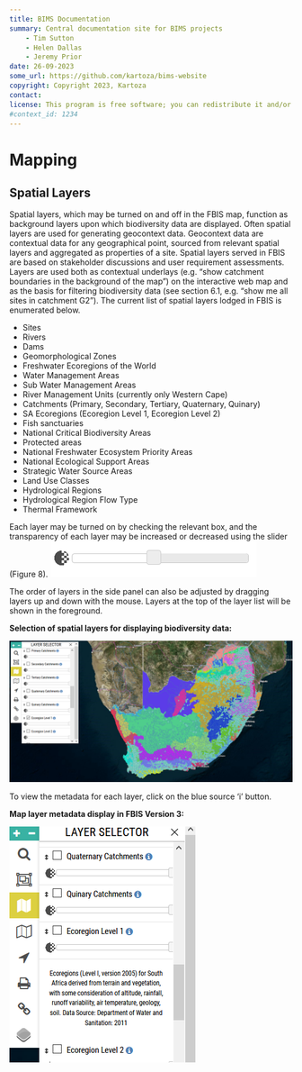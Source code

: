 ```yaml
---
title: BIMS Documentation
summary: Central documentation site for BIMS projects
    - Tim Sutton
    - Helen Dallas
    - Jeremy Prior
date: 26-09-2023
some_url: https://github.com/kartoza/bims-website
copyright: Copyright 2023, Kartoza
contact: 
license: This program is free software; you can redistribute it and/or modify it under the terms of the GNU Affero General Public License as published by the Free Software Foundation; either version 3 of the License, or (at your option) any later version.
#context_id: 1234
---
```


# Mapping

## Spatial Layers

Spatial layers, which may be turned on and off in the FBIS map, function as background layers upon which biodiversity data are displayed. Often spatial layers are used for generating geocontext data. Geocontext data are contextual data for any geographical point, sourced from relevant spatial layers and aggregated as properties of a site. Spatial layers served in FBIS are based on stakeholder discussions and user requirement assessments. Layers are used both as contextual underlays (e.g. “show catchment boundaries in the background of the map”) on the interactive web map and as the basis for filtering biodiversity data (see section 6.1, e.g. “show me all sites in catchment G2”). The current list of spatial layers lodged in FBIS is enumerated below.

* Sites
* Rivers
* Dams
* Geomorphological Zones
* Freshwater Ecoregions of the World
* Water Management Areas
* Sub Water Management Areas
* River Management Units (currently only Western Cape)
* Catchments (Primary, Secondary, Tertiary, Quaternary, Quinary)
* SA Ecoregions (Ecoregion Level 1, Ecoregion Level 2)
* Fish sanctuaries
* National Critical Biodiversity Areas
* Protected areas
* National Freshwater Ecosystem Priority Areas
* National Ecological Support Areas
* Strategic Water Source Areas
* Land Use Classes
* Hydrological Regions
* Hydrological Region Flow Type
* Thermal Framework

Each layer may be turned on by checking the relevant box, and the transparency of each layer may be increased or decreased using the slider (Figure 8).
![Spatial Layers 1](img/spatial-layers-1.png)

The order of layers in the side panel can also be adjusted by dragging layers up and down with the mouse. Layers at the top of the layer list will be shown in the foreground.

**Selection of spatial layers for displaying biodiversity data:**

![Spatial Layers 2](img/spatial-layers-2.png)

To view the metadata for each layer, click on the blue source ‘i’ button.

**Map layer metadata display in FBIS Version 3:**

![Spatial Layers 3](img/spatial-layers-3.png)
